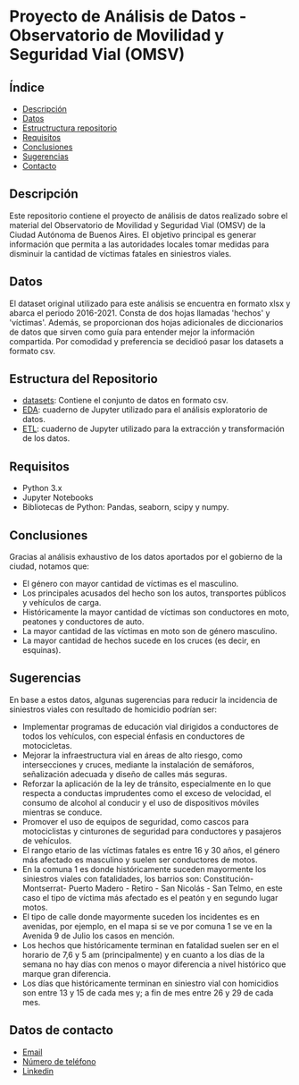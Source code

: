 # Proyecto de Análisis de Datos - Observatorio de Movilidad y Seguridad Vial (OMSV)

## Índice
- [Descripción](https://github.com/marko7768/PI2/blob/main/README.md#Descripción)
- [Datos](https://github.com/marko7768/PI2/blob/main/README.md#Datos)
- [Estructructura repositorio](https://github.com/marko7768/PI2/blob/main/README.md#Estructura-del-Repositorio)
- [Requisitos](https://github.com/marko7768/PI2/blob/main/README.md#Requisitos)
- [Conclusiones](https://github.com/marko7768/PI2/blob/main/README.md#Conclusiones)
- [Sugerencias](https://github.com/marko7768/PI2/blob/main/README.md#Sugerencias)
- [Contacto](https://github.com/marko7768/PI2/blob/main/README.md#Datos-de-contacto)

## Descripción
Este repositorio contiene el proyecto de análisis de datos realizado sobre el material del Observatorio de Movilidad y Seguridad Vial (OMSV) de la Ciudad Autónoma de Buenos Aires. El objetivo principal es generar información que permita a las autoridades locales tomar medidas para disminuir la cantidad de víctimas fatales en siniestros viales.

## Datos
El dataset original utilizado para este análisis se encuentra en formato xlsx y abarca el periodo 2016-2021. Consta de dos hojas llamadas 'hechos' y 'víctimas'. Además, se proporcionan dos hojas adicionales de diccionarios de datos que sirven como guía para entender mejor la información compartida. Por comodidad y preferencia se decidioó pasar los datasets a formato csv.

## Estructura del Repositorio
- [datasets](https://github.com/marko7768/PI2/tree/main/datasets): Contiene el conjunto de datos en formato csv.
- [EDA](https://github.com/marko7768/PI2/blob/main/EDA.ipynb): cuaderno de Jupyter utilizado para el análisis exploratorio de datos.
- [ETL](https://github.com/marko7768/PI2/blob/main/ETL.ipynb): cuaderno de Jupyter utilizado para la extracción y transformación de los datos.

## Requisitos
- Python 3.x
- Jupyter Notebooks
- Bibliotecas de Python: Pandas, seaborn, scipy y numpy.

## Conclusiones
Gracias al análisis exhaustivo de los datos aportados por el gobierno de la ciudad, notamos que:
- El género con mayor cantidad de víctimas es el masculino.
- Los principales acusados del hecho son los autos, transportes públicos y vehículos de carga.
- Históricamente la mayor cantidad de víctimas son conductores en moto, peatones y conductores de auto.
- La mayor cantidad de las víctimas en moto son de género masculino.
- La mayor cantidad de hechos sucede en los cruces (es decir, en esquinas).

## Sugerencias

En base a estos datos, algunas sugerencias para reducir la incidencia de siniestros viales con resultado de homicidio podrían ser:
- Implementar programas de educación vial dirigidos a conductores de todos los vehículos, con especial énfasis en conductores de motocicletas.
- Mejorar la infraestructura vial en áreas de alto riesgo, como intersecciones y cruces, mediante la instalación de semáforos, señalización adecuada y diseño de calles más seguras.
- Reforzar la aplicación de la ley de tránsito, especialmente en lo que respecta a conductas imprudentes como el exceso de velocidad, el consumo de alcohol al conducir y el uso de dispositivos móviles mientras se conduce.
- Promover el uso de equipos de seguridad, como cascos para motociclistas y cinturones de seguridad para conductores y pasajeros de vehículos.
- El rango etario de las víctimas fatales es entre 16 y 30 años, el género más afectado es masculino y suelen ser conductores de motos.
- En la comuna 1 es donde históricamente suceden mayormente los siniestros viales con fatalidades, los barrios son: Constitución- Montserrat- Puerto Madero - Retiro - San Nicolás - San Telmo, en este caso el tipo de víctima más afectado es el peatón y en segundo lugar motos.
- El tipo de calle donde mayormente suceden los incidentes es en avenidas, por ejemplo, en el mapa si se ve por comuna 1 se ve en la Avenida 9 de Julio los casos en mención.
- Los hechos que históricamente terminan en fatalidad suelen ser en el horario de 7,6 y 5 am (principalmente) y en cuanto a los días de la semana no hay días con menos o mayor diferencia a nivel histórico que marque gran diferencia.
- Los días que históricamente terminan en siniestro vial con homicidios son entre 13 y 15 de cada mes y; a fin de mes entre 26 y 29 de cada mes.

## Datos de contacto
- [Email](markosotola@gmail.com)
- [Número de teléfono](https://Wa.me/543512074415)
- [Linkedin](https://www.linkedin.com/in/marko-sotola-15640b212/)
